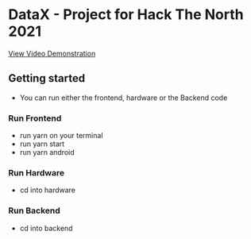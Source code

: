 # DataX - Project for Hack The North 2021

[View Video Demonstration](https://www.youtube.com/watch?v=6frm8sA51oc)

## Getting started
- You can run either the frontend, hardware or the Backend code

### Run Frontend
- run yarn on your terminal
- run yarn start
- run yarn android

### Run Hardware
- cd into hardware

### Run Backend
- cd into backend

